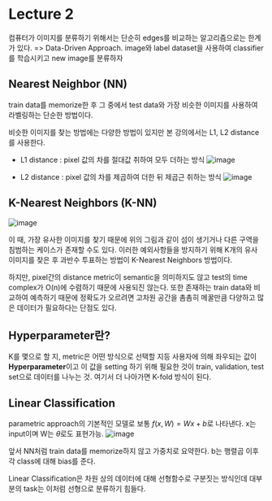 # Lecture 2

컴퓨터가 이미지를 분류하기 위해서는 단순히 edges를 비교하는 알고리즘으로는 한계가 있다.
=> Data-Driven Approach. image와 label dataset을 사용하여 classifier를 학습시키고 new image를 분류하자
## Nearest Neighbor (NN)
train data를 memorize한 후 그 중에서 test data와 가장 비슷한 이미지를 사용하여 라벨링하는 단순한 방법이다.

비슷한 이미지를 찾는 방법에는 다양한 방법이 있지만 본 강의에서는 L1, L2 distance를 사용한다.
- L1 distance : pixel 값의 차를 절대값 취하여 모두 더하는 방식
![image](https://user-images.githubusercontent.com/70709889/175791342-4413b0cc-1961-44b0-96fa-789de2a2987b.png)

- L2 distance : pixel 값의 차를 제곱하여 더한 뒤 제곱근 취하는 방식
![image](https://user-images.githubusercontent.com/70709889/175791364-e1aaad57-1681-4362-b9c7-534a4dad0e40.png)

## K-Nearest Neighbors (K-NN)
![image](https://user-images.githubusercontent.com/70709889/175791393-35f03926-7a3c-441c-90a3-c1daeb980af0.png)

이 때, 가장 유사한 이미지를 찾기 때문에 위의 그림과 같이 섬이 생기거나 다른 구역을 침범하는 케이스가 존재할 수도 있다. 이러한 예외사항들을 방지하기 위해 K개의 유사 이미지를 찾은 후 과반수 투표하는 방법이 K-Nearest Neighbors 방법이다.

하지만, pixel간의 distance metric이 semantic을 의미하지도 않고 test의 time complex가 O(n)에 수렴하기 때문에 사용되진 않는다. 또한 존재하는 train data와 비교하여 예측하기 때문에 정확도가 오르려면 고차원 공간을 촘촘히 메꿀만큼 다양하고 많은 데이터가 필요하다는 단점도 있다.
## Hyperparameter란?
K를 몇으로 할 지, metric은 어떤 방식으로 선택할 지등 사용자에 의해 좌우되는 값이 **Hyperparameter**이고 이 값을 setting 하기 위해 필요한 것이 train, validation, test set으로 데이터를 나누는 것. 여기서 더 나아가면 K-fold 방식이 된다.
## Linear Classification
parametric approach의 기본적인 모델로 보통 $f(x, W)=Wx+b$로 나타낸다. 
x는 input이며 W는 $\theta$로도 표현가능.
![image](https://user-images.githubusercontent.com/70709889/175791658-40360b1a-39ae-453d-97a6-0a1501ea89a3.png)

앞서 NN처럼 train data를 memorize하지 않고 가중치로 요약한다. b는 행렬곱 이후 각 class에 대해 bias를 준다.

Linear Classification은 차원 상의 데이터에 대해 선형함수로 구분짓는 방식인데 대부분의 task는 이처럼 선형으로 분류하기 힘들다.
